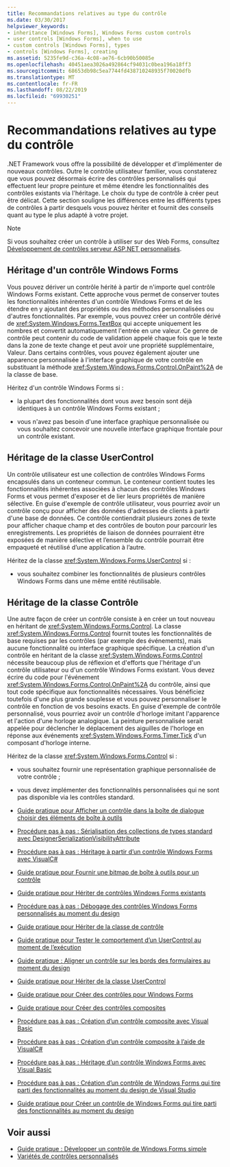 ```yaml
---
title: Recommandations relatives au type du contrôle
ms.date: 03/30/2017
helpviewer_keywords:
- inheritance [Windows Forms], Windows Forms custom controls
- user controls [Windows Forms], when to use
- custom controls [Windows Forms], types
- controls [Windows Forms], creating
ms.assetid: 5235fe9d-c36a-4c08-ae76-6cb90b50085e
ms.openlocfilehash: 40451aea3026a492864cf94031c0bea196a18ff3
ms.sourcegitcommit: 68653db98c5ea7744fd438710248935f70020dfb
ms.translationtype: MT
ms.contentlocale: fr-FR
ms.lasthandoff: 08/22/2019
ms.locfileid: "69930251"
---
```

# <a name="control-type-recommendations"></a>Recommandations relatives au type du contrôle
.NET Framework vous offre la possibilité de développer et d'implémenter de nouveaux contrôles. Outre le contrôle utilisateur familier, vous constaterez que vous pouvez désormais écrire des contrôles personnalisés qui effectuent leur propre peinture et même étendre les fonctionnalités des contrôles existants via l'héritage. Le choix du type de contrôle à créer peut être délicat. Cette section souligne les différences entre les différents types de contrôles à partir desquels vous pouvez hériter et fournit des conseils quant au type le plus adapté à votre projet.  
  
> [!NOTE]
> Si vous souhaitez créer un contrôle à utiliser sur des Web Forms, consultez [Développement de contrôles serveur ASP.NET personnalisés](https://docs.microsoft.com/previous-versions/aspnet/zt27tfhy(v=vs.100)).  
  
## <a name="inheriting-from-a-windows-forms-control"></a>Héritage d'un contrôle Windows Forms  
 Vous pouvez dériver un contrôle hérité à partir de n'importe quel contrôle Windows Forms existant. Cette approche vous permet de conserver toutes les fonctionnalités inhérentes d'un contrôle Windows Forms et de les étendre en y ajoutant des propriétés ou des méthodes personnalisées ou d'autres fonctionnalités. Par exemple, vous pouvez créer un contrôle dérivé de <xref:System.Windows.Forms.TextBox> qui accepte uniquement les nombres et convertit automatiquement l'entrée en une valeur. Ce genre de contrôle peut contenir du code de validation appelé chaque fois que le texte dans la zone de texte change et peut avoir une propriété supplémentaire, Valeur. Dans certains contrôles, vous pouvez également ajouter une apparence personnalisée à l'interface graphique de votre contrôle en substituant la méthode <xref:System.Windows.Forms.Control.OnPaint%2A> de la classe de base.  
  
 Héritez d'un contrôle Windows Forms si :  
  
- la plupart des fonctionnalités dont vous avez besoin sont déjà identiques à un contrôle Windows Forms existant ;  
  
- vous n'avez pas besoin d'une interface graphique personnalisée ou vous souhaitez concevoir une nouvelle interface graphique frontale pour un contrôle existant.  
  
## <a name="inheriting-from-the-usercontrol-class"></a>Héritage de la classe UserControl  
 Un contrôle utilisateur est une collection de contrôles Windows Forms encapsulés dans un conteneur commun. Le conteneur contient toutes les fonctionnalités inhérentes associées à chacun des contrôles Windows Forms et vous permet d'exposer et de lier leurs propriétés de manière sélective. En guise d'exemple de contrôle utilisateur, vous pourriez avoir un contrôle conçu pour afficher des données d'adresses de clients à partir d'une base de données. Ce contrôle contiendrait plusieurs zones de texte pour afficher chaque champ et des contrôles de bouton pour parcourir les enregistrements. Les propriétés de liaison de données pourraient être exposées de manière sélective et l’ensemble du contrôle pourrait être empaqueté et réutilisé d’une application à l’autre.  
  
 Héritez de la classe <xref:System.Windows.Forms.UserControl> si :  
  
- vous souhaitez combiner les fonctionnalités de plusieurs contrôles Windows Forms dans une même entité réutilisable.  
  
## <a name="inheriting-from-the-control-class"></a>Héritage de la classe Contrôle  
 Une autre façon de créer un contrôle consiste à en créer un tout nouveau en héritant de <xref:System.Windows.Forms.Control>. La classe <xref:System.Windows.Forms.Control> fournit toutes les fonctionnalités de base requises par les contrôles (par exemple des événements), mais aucune fonctionnalité ou interface graphique spécifique. La création d'un contrôle en héritant de la classe <xref:System.Windows.Forms.Control> nécessite beaucoup plus de réflexion et d'efforts que l'héritage d'un contrôle utilisateur ou d'un contrôle Windows Forms existant. Vous devez écrire du code pour l'événement <xref:System.Windows.Forms.Control.OnPaint%2A> du contrôle, ainsi que tout code spécifique aux fonctionnalités nécessaires. Vous bénéficiez toutefois d'une plus grande souplesse et vous pouvez personnaliser le contrôle en fonction de vos besoins exacts. En guise d'exemple de contrôle personnalisé, vous pourriez avoir un contrôle d'horloge imitant l'apparence et l'action d'une horloge analogique. La peinture personnalisée serait appelée pour déclencher le déplacement des aiguilles de l'horloge en réponse aux événements <xref:System.Windows.Forms.Timer.Tick> d'un composant d'horloge interne.  
  
 Héritez de la classe <xref:System.Windows.Forms.Control> si :  
  
- vous souhaitez fournir une représentation graphique personnalisée de votre contrôle ;  
  
- vous devez implémenter des fonctionnalités personnalisées qui ne sont pas disponible via les contrôles standard.  
  
- [Guide pratique pour Afficher un contrôle dans la boîte de dialogue choisir des éléments de boîte à outils](how-to-display-a-control-in-the-choose-toolbox-items-dialog-box.md)  
  
- [Procédure pas à pas : Sérialisation des collections de types standard avec DesignerSerializationVisibilityAttribute](serializing-collections-designerserializationvisibilityattribute.md)  
  
- [Procédure pas à pas : Héritage à partir d’un contrôle Windows Forms avec VisualC#](walkthrough-inheriting-from-a-windows-forms-control-with-visual-csharp.md)  
  
- [Guide pratique pour Fournir une bitmap de boîte à outils pour un contrôle](how-to-provide-a-toolbox-bitmap-for-a-control.md)  
  
- [Guide pratique pour Hériter de contrôles Windows Forms existants](how-to-inherit-from-existing-windows-forms-controls.md)  
  
- [Procédure pas à pas : Débogage des contrôles Windows Forms personnalisés au moment du design](walkthrough-debugging-custom-windows-forms-controls-at-design-time.md)  
  
- [Guide pratique pour Hériter de la classe de contrôle](how-to-inherit-from-the-control-class.md)  
  
- [Guide pratique pour Tester le comportement d’un UserControl au moment de l’exécution](how-to-test-the-run-time-behavior-of-a-usercontrol.md)  
  
- [Guide pratique : Aligner un contrôle sur les bords des formulaires au moment du design](how-to-align-a-control-to-the-edges-of-forms-at-design-time.md)  
  
- [Guide pratique pour Hériter de la classe UserControl](how-to-inherit-from-the-usercontrol-class.md)  
  
- [Guide pratique pour Créer des contrôles pour Windows Forms](how-to-author-controls-for-windows-forms.md)  
  
- [Guide pratique pour Créer des contrôles composites](how-to-author-composite-controls.md)  
  
- [Procédure pas à pas : Création d’un contrôle composite avec Visual Basic](walkthrough-authoring-a-composite-control-with-visual-basic.md)  
  
- [Procédure pas à pas : Création d’un contrôle composite à l’aide de VisualC#](walkthrough-authoring-a-composite-control-with-visual-csharp.md)  
  
- [Procédure pas à pas : Héritage d’un contrôle Windows Forms avec Visual Basic](walkthrough-inheriting-from-a-windows-forms-control-with-visual-basic.md)  
  
- [Procédure pas à pas : Création d’un contrôle de Windows Forms qui tire parti des fonctionnalités au moment du design de Visual Studio](creating-a-wf-control-design-time-features.md)  
  
- [Guide pratique pour Créer un contrôle de Windows Forms qui tire parti des fonctionnalités au moment du design](https://docs.microsoft.com/previous-versions/visualstudio/visual-studio-2013/307hck25(v=vs.120))  
  
## <a name="see-also"></a>Voir aussi

- [Guide pratique : Développer un contrôle de Windows Forms simple](how-to-develop-a-simple-windows-forms-control.md)
- [Variétés de contrôles personnalisés](varieties-of-custom-controls.md)
